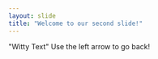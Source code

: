 ```yaml
---
layout: slide
title: "Welcome to our second slide!"
---
```

"Witty Text"
Use the left arrow to go back!
